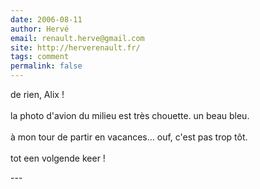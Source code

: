 ```yaml
---
date: 2006-08-11
author: Hervé
email: renault.herve@gmail.com
site: http://herverenault.fr/
tags: comment
permalink: false
---
```


<p>de rien, Alix !<br />
<br />
la photo d'avion du milieu est très chouette. un beau bleu.<br />
<br />
à mon tour de partir en vacances... ouf, c'est pas trop tôt.<br />
<br />
tot een volgende keer !</p>
---